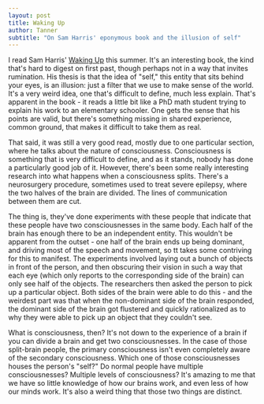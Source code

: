 ```yaml
---
layout: post
title: Waking Up
author: Tanner
subtitle: "On Sam Harris' eponymous book and the illusion of self"
---
```


I read Sam Harris' [Waking Up](http://www.amazon.com/Waking-Up-Spirituality-Without-Religion/dp/1451636016/) this summer. It's an interesting book, the kind that's hard to digest on first past, though perhaps not in a way that invites rumination. His thesis is that the idea of "self," this entity that sits behind your eyes, is an illusion: just a filter that we use to make sense of the world. It's a very weird idea, one that's difficult to define, much less explain. That's apparent in the book - it reads a little bit like a PhD math student trying to explain his work to an elementary schooler. One gets the sense that his points are valid, but there's something missing in shared experience, common ground, that makes it difficult to take them as real.

That said, it was still a very good read, mostly due to one particular section, where he talks about the nature of consciousness. Consciousness is something that is very difficult to define, and as it stands, nobody has done a particularly good job of it. However, there's been some really interesting research into what happens when a consciousness splits. There's a neurosurgery procedure, sometimes used to treat severe epilepsy, where the two halves of the brain are divided. The lines of communication between them are cut.

The thing is, they've done experiments with these people that indicate that these people have two consciousnesses in the same body. Each half of the brain has enough there to be an independent entity. This wouldn't be apparent from the outset - one half of the brain ends up being dominant, and driving most of the speech and movement, so tt takes some contriving for this to manifest. The experiments involved laying out a bunch of objects in front of the person, and then obscuring their vision in such a way that each eye (which only reports to the corresponding side of the brain) can only see half of the objects. The researchers then asked the person to pick up a particular object. Both sides of the brain were able to do this - and the weirdest part was that when the non-dominant side of the brain responded, the dominant side of the brain got flustered and quickly rationalized as to why they were able to pick up an object that they couldn't see.

What is consciousness, then? It's not down to the experience of a brain if you can divide a brain and get two consciousnesses. In the case of those split-brain people, the primary consciousness isn't even completely aware of the secondary consciousness. Which one of those consciousnesses houses the person's "self?" Do normal people have multiple consciousnesses? Multiple levels of consciousness? It's amazing to me that we have so little knowledge of how our brains work, and even less of how our minds work. It's also a weird thing that those two things are distinct.